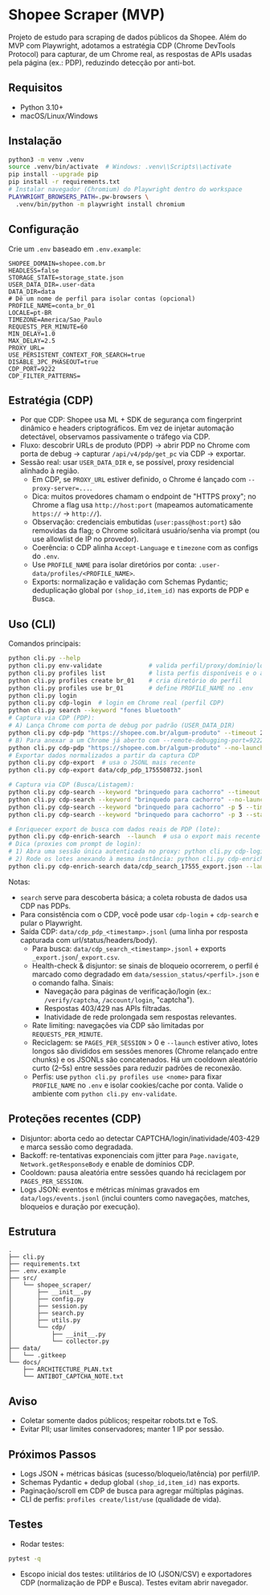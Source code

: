 # Shopee Scraper (MVP)

Projeto de estudo para scraping de dados públicos da Shopee. Além do MVP com Playwright, adotamos a estratégia CDP (Chrome DevTools Protocol) para capturar, de um Chrome real, as respostas de APIs usadas pela página (ex.: PDP), reduzindo detecção por anti-bot.

## Requisitos
- Python 3.10+
- macOS/Linux/Windows

## Instalação
```bash
python3 -m venv .venv
source .venv/bin/activate  # Windows: .venv\\Scripts\\activate
pip install --upgrade pip
pip install -r requirements.txt
# Instalar navegador (Chromium) do Playwright dentro do workspace
PLAYWRIGHT_BROWSERS_PATH=.pw-browsers \
  .venv/bin/python -m playwright install chromium
```

## Configuração
Crie um `.env` baseado em `.env.example`:
```env
SHOPEE_DOMAIN=shopee.com.br
HEADLESS=false
STORAGE_STATE=storage_state.json
USER_DATA_DIR=.user-data
DATA_DIR=data
# Dê um nome de perfil para isolar contas (opcional)
PROFILE_NAME=conta_br_01
LOCALE=pt-BR
TIMEZONE=America/Sao_Paulo
REQUESTS_PER_MINUTE=60
MIN_DELAY=1.0
MAX_DELAY=2.5
PROXY_URL=
USE_PERSISTENT_CONTEXT_FOR_SEARCH=true
DISABLE_3PC_PHASEOUT=true
CDP_PORT=9222
CDP_FILTER_PATTERNS=
```

## Estratégia (CDP)
- Por que CDP: Shopee usa ML + SDK de segurança com fingerprint dinâmico e headers criptográficos. Em vez de injetar automação detectável, observamos passivamente o tráfego via CDP.
- Fluxo: descobrir URLs de produto (PDP) → abrir PDP no Chrome com porta de debug → capturar `/api/v4/pdp/get_pc` via CDP → exportar.
- Sessão real: usar `USER_DATA_DIR` e, se possível, proxy residencial alinhado à região.
  - Em CDP, se `PROXY_URL` estiver definido, o Chrome é lançado com `--proxy-server=...`.
  - Dica: muitos provedores chamam o endpoint de "HTTPS proxy"; no Chrome a flag usa `http://host:port` (mapeamos automaticamente `https://` → `http://`).
  - Observação: credenciais embutidas (`user:pass@host:port`) são removidas da flag; o Chrome solicitará usuário/senha via prompt (ou use allowlist de IP no provedor).
  - Coerência: o CDP alinha `Accept-Language` e `timezone` com as configs do `.env`.
  - Use `PROFILE_NAME` para isolar diretórios por conta: `.user-data/profiles/<PROFILE_NAME>`.
  - Exports: normalização e validação com Schemas Pydantic; deduplicação global por `(shop_id,item_id)` nas exports de PDP e Busca.

## Uso (CLI)
Comandos principais:
```bash
python cli.py --help
python cli.py env-validate             # valida perfil/proxy/domínio/locale/timezone
python cli.py profiles list            # lista perfis disponíveis e o ativo
python cli.py profiles create br_01    # cria diretório do perfil
python cli.py profiles use br_01       # define PROFILE_NAME no .env
python cli.py login
python cli.py cdp-login  # login em Chrome real (perfil CDP)
python cli.py search --keyword "fones bluetooth"
# Captura via CDP (PDP):
# A) Lança Chrome com porta de debug por padrão (USER_DATA_DIR)
python cli.py cdp-pdp "https://shopee.com.br/algum-produto" --timeout 25
# B) Para anexar a um Chrome já aberto com --remote-debugging-port=9222, use --no-launch
python cli.py cdp-pdp "https://shopee.com.br/algum-produto" --no-launch --timeout 25
# Exportar dados normalizados a partir da captura CDP
python cli.py cdp-export  # usa o JSONL mais recente
python cli.py cdp-export data/cdp_pdp_1755508732.jsonl

# Captura via CDP (Busca/Listagem):
python cli.py cdp-search --keyword "brinquedo para cachorro" --timeout 25  # captura + exporta (lança Chrome por padrão)
python cli.py cdp-search --keyword "brinquedo para cachorro" --no-launch --no-export  # só captura, anexando a Chrome já aberto
python cli.py cdp-search --keyword "brinquedo para cachorro" -p 5 --timeout 12  # paginação: 5 páginas (page=0..4)
python cli.py cdp-search --keyword "brinquedo para cachorro" -p 3 --start-page 2  # começa da página 2 (2..4)

# Enriquecer export de busca com dados reais de PDP (lote):
python cli.py cdp-enrich-search  --launch  # usa o export mais recente e roda PDP em lote
# Dica (proxies com prompt de login):
# 1) Abra uma sessão única autenticada no proxy: python cli.py cdp-login
# 2) Rode os lotes anexando à mesma instância: python cli.py cdp-enrich-search --no-launch
python cli.py cdp-enrich-search data/cdp_search_17555_export.json --launch --per-timeout 12 --pause 0.6
```
Notas:
- `search` serve para descoberta básica; a coleta robusta de dados usa CDP nas PDPs.
- Para consistência com o CDP, você pode usar `cdp-login` + `cdp-search` e pular o Playwright.
- Saída CDP: `data/cdp_pdp_<timestamp>.jsonl` (uma linha por resposta capturada com url/status/headers/body).
  - Para busca: `data/cdp_search_<timestamp>.jsonl` + exports `_export.json`/`_export.csv`.
  - Health-check & disjuntor: se sinais de bloqueio ocorrerem, o perfil é marcado como degradado em `data/session_status/<perfil>.json` e o comando falha. Sinais:
    - Navegação para páginas de verificação/login (ex.: `/verify/captcha`, `/account/login`, "captcha").
    - Respostas 403/429 nas APIs filtradas.
    - Inatividade de rede prolongada sem respostas relevantes.
  - Rate limiting: navegações via CDP são limitadas por `REQUESTS_PER_MINUTE`.
  - Reciclagem: se `PAGES_PER_SESSION` > 0 e `--launch` estiver ativo, lotes longos são divididos em sessões menores (Chrome relançado entre chunks) e os JSONLs são concatenados. Há um cooldown aleatório curto (2–5s) entre sessões para reduzir padrões de reconexão.
  - Perfis: use `python cli.py profiles use <nome>` para fixar `PROFILE_NAME` no `.env` e isolar cookies/cache por conta. Valide o ambiente com `python cli.py env-validate`.

## Proteções recentes (CDP)
- Disjuntor: aborta cedo ao detectar CAPTCHA/login/inatividade/403-429 e marca sessão como degradada.
- Backoff: re-tentativas exponenciais com jitter para `Page.navigate`, `Network.getResponseBody` e enable de domínios CDP.
- Cooldown: pausa aleatória entre sessões quando há reciclagem por `PAGES_PER_SESSION`.
- Logs JSON: eventos e métricas mínimas gravados em `data/logs/events.jsonl` (inclui counters como navegações, matches, bloqueios e duração por execução).

## Estrutura
```
.
├── cli.py
├── requirements.txt
├── .env.example
├── src/
│   └── shopee_scraper/
│       ├── __init__.py
│       ├── config.py
│       ├── session.py
│       ├── search.py
│       ├── utils.py
│       └── cdp/
│           ├── __init__.py
│           └── collector.py
├── data/
│   └── .gitkeep
└── docs/
    ├── ARCHITECTURE_PLAN.txt
    └── ANTIBOT_CAPTCHA_NOTE.txt
```

## Aviso
- Coletar somente dados públicos; respeitar robots.txt e ToS.
- Evitar PII; usar limites conservadores; manter 1 IP por sessão.

## Próximos Passos
- Logs JSON + métricas básicas (sucesso/bloqueio/latência) por perfil/IP.
- Schemas Pydantic + dedup global `(shop_id,item_id)` nas exports.
- Paginação/scroll em CDP de busca para agregar múltiplas páginas.
- CLI de perfis: `profiles create/list/use` (qualidade de vida).

## Testes
- Rodar testes:
```bash
pytest -q
```
- Escopo inicial dos testes: utilitários de IO (JSON/CSV) e exportadores CDP (normalização de PDP e Busca). Testes evitam abrir navegador.

